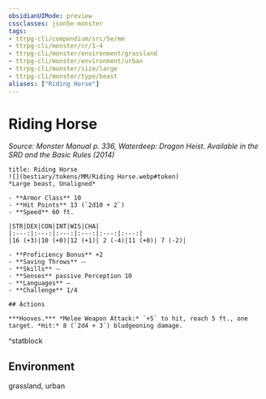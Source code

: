 ```yaml
---
obsidianUIMode: preview
cssclasses: json5e-monster
tags:
- ttrpg-cli/compendium/src/5e/mm
- ttrpg-cli/monster/cr/1-4
- ttrpg-cli/monster/environment/grassland
- ttrpg-cli/monster/environment/urban
- ttrpg-cli/monster/size/large
- ttrpg-cli/monster/type/beast
aliases: ["Riding Horse"]
---
```

# Riding Horse
*Source: Monster Manual p. 336, Waterdeep: Dragon Heist. Available in the <span title='Systems Reference Document (5.1)'>SRD</span> and the Basic Rules (2014)*  

```ad-statblock
title: Riding Horse
![](bestiary/tokens/MM/Riding Horse.webp#token)
*Large beast, Unaligned*

- **Armor Class** 10
- **Hit Points** 13 (`2d10 + 2`)
- **Speed** 60 ft.

|STR|DEX|CON|INT|WIS|CHA|
|:---:|:---:|:---:|:---:|:---:|:---:|
|16 (+3)|10 (+0)|12 (+1)| 2 (-4)|11 (+0)| 7 (-2)|

- **Proficiency Bonus** +2
- **Saving Throws** ⏤
- **Skills** ⏤
- **Senses** passive Perception 10
- **Languages** —
- **Challenge** 1/4

## Actions

***Hooves.*** *Melee Weapon Attack:* `+5` to hit, reach 5 ft., one target. *Hit:* 8 (`2d4 + 3`) bludgeoning damage.
```
^statblock

## Environment

grassland, urban